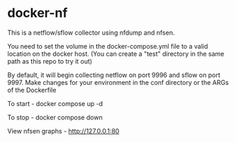 # docker-nf

This is a netflow/sflow collector using nfdump and nfsen. 

You need to set the volume in the docker-compose.yml file to a valid location on the docker host.  (You can create a "test" directory in the same path as this repo to try it out)

By default, it will begin collecting netflow on port 9996 and sflow on port 9997.  Make changes for your environment in the conf directory or the ARGs of the Dockerfile  

To start -
docker compose up -d

To stop - 
docker compose down

View nfsen graphs - 
http://127.0.0.1:80



